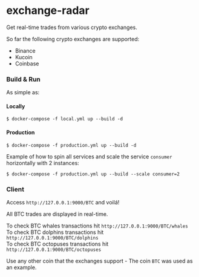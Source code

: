 # exchange-radar
Get real-time trades from various crypto exchanges.

So far the following crypto exchanges are supported:
- Binance
- Kucoin
- Coinbase

### Build & Run
As simple as:

#### Locally

    $ docker-compose -f local.yml up --build -d

#### Production

    $ docker-compose -f production.yml up --build -d

Example of how to spin all services and scale the service `consumer` horizontally with 2 instances:

    $ docker-compose -f production.yml up --build --scale consumer=2

### Client
Access `http://127.0.0.1:9000/BTC` and voilá!

All BTC trades are displayed in real-time.

To check BTC whales transactions hit `http://127.0.0.1:9000/BTC/whales` \
To check BTC dolphins transactions hit `http://127.0.0.1:9000/BTC/dolphins` \
To check BTC octopuses transactions hit `http://127.0.0.1:9000/BTC/octopuses`

Use any other coin that the exchanges support - The coin `BTC` was used as an example.
